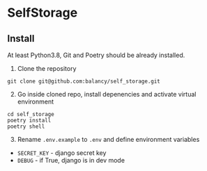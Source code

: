 # SelfStorage

## Install

At least Python3.8, Git and Poetry should be already installed.

1. Clone the repository
```
git clone git@github.com:balancy/self_storage.git
```

2. Go inside cloned repo, install depenencies and activate virtual environment
```
cd self_storage
poetry install
poetry shell
```

3. Rename `.env.example` to `.env` and define environment variables

- `SECRET_KEY`  - django secret key
- `DEBUG`       - if True, django is in dev mode
